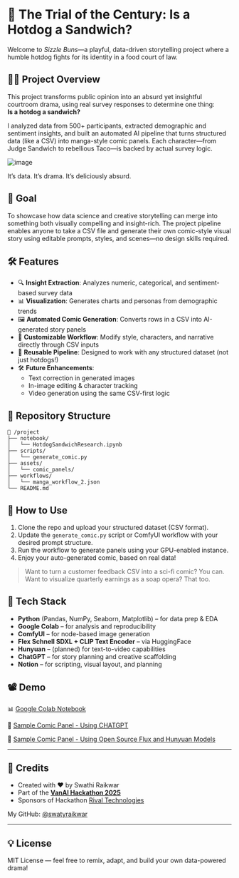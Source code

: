 # 🌭 The Trial of the Century: Is a Hotdog a Sandwich?

Welcome to *Sizzle Buns*—a playful, data-driven storytelling project where a humble hotdog fights for its identity in a food court of law.

## 🧑‍⚖️ Project Overview

This project transforms public opinion into an absurd yet insightful courtroom drama, using real survey responses to determine one thing:  
**Is a hotdog a sandwich?**

I analyzed data from 500+ participants, extracted demographic and sentiment insights, and built an automated AI pipeline that turns structured data (like a CSV) into manga-style comic panels. Each character—from Judge Sandwich to rebellious Taco—is backed by actual survey logic.

![image](https://github.com/user-attachments/assets/52684742-ab69-4de3-8820-55ef2963c1c9)

It’s data. It’s drama. It’s deliciously absurd.

## 🎯 Goal

To showcase how data science and creative storytelling can merge into something both visually compelling and insight-rich. The project pipeline enables anyone to take a CSV file and generate their own comic-style visual story using editable prompts, styles, and scenes—no design skills required.

## 🛠️ Features

- 🔍 **Insight Extraction**: Analyzes numeric, categorical, and sentiment-based survey data  
- 📊 **Visualization**: Generates charts and personas from demographic trends  
- 🖼️ **Automated Comic Generation**: Converts rows in a CSV into AI-generated story panels  
- 🎨 **Customizable Workflow**: Modify style, characters, and narrative directly through CSV inputs  
- 🚀 **Reusable Pipeline**: Designed to work with any structured dataset (not just hotdogs!)  
- 🛠️ **Future Enhancements**:
  - Text correction in generated images  
  - In-image editing & character tracking  
  - Video generation using the same CSV-first logic

## 📂 Repository Structure

```
📁 /project
├── notebook/
│   └── HotdogSandwichResearch.ipynb
├── scripts/
│   └── generate_comic.py
├── assets/
│   └── comic_panels/
├── workflows/
│   └── manga_workflow_2.json
└── README.md
```

## 🧪 How to Use


1. Clone the repo and upload your structured dataset (CSV format).
2. Update the `generate_comic.py` script or ComfyUI workflow with your desired prompt structure.
3. Run the workflow to generate panels using your GPU-enabled instance.
4. Enjoy your auto-generated comic, based on real data!

> Want to turn a customer feedback CSV into a sci-fi comic? You can.  
> Want to visualize quarterly earnings as a soap opera? That too.  

## 🧰 Tech Stack

- **Python** (Pandas, NumPy, Seaborn, Matplotlib) – for data prep & EDA  
- **Google Colab** – for analysis and reproducibility  
- **ComfyUI** – for node-based image generation  
- **Flex Schnell SDXL + CLIP Text Encoder** – via HuggingFace  
- **Hunyuan** – (planned) for text-to-video capabilities  
- **ChatGPT** – for story planning and creative scaffolding  
- **Notion** – for scripting, visual layout, and planning  

## 📽️ Demo
  
📊 [Google Colab Notebook](https://colab.research.google.com/drive/1d9hQfvacyidD5hrHqp2Row-M_DRT6UB5?usp=sharing)

🎨 [Sample Comic Panel - Using CHATGPT](https://generated-mantis-1f3.notion.site/Comic-1d5b1b47f1c18052abc1e627f1b7eaef)

🎨 [Sample Comic Panel - Using Open Source Flux and Hunyuan Models](https://github.com/raikwarswati/the-sandwich-trial/blob/main/manga_panels_manual/results_comic.md)



---

## 🤝 Credits

- Created with ❤️ by Swathi Raikwar  
- Part of the [**VanAI Hackathon 2025**](https://kriskrug.notion.site/Data-Storytelling-Hackathon-1a6c6f799a338025bc50d6fc6e9984ae) 
- Sponsors of Hackathon [Rival Technologies](https://www.rivaltech.com/?utm_source=google&utm_medium=search&utm_campaign=Branded&utm_content=RivalTech&utm_term=rival%20technologies&utm_campaign=%5B2L%5D+Branded&utm_source=adwords&utm_medium=ppc&hsa_acc=1677755548&hsa_cam=21041600835&hsa_grp=161643268520&hsa_ad=691704104307&hsa_src=g&hsa_tgt=kwd-1532023863836&hsa_kw=rival%20technologies&hsa_mt=e&hsa_net=adwords&hsa_ver=3&gad_source=1&gclid=Cj0KCQjwzYLABhD4ARIsALySuCRweHxNcn8G1_b_hVYorwdiQFOnnNA2VSOApxa1lF3rcPIlSwJV9OIaAuPsEALw_wcB)

My GitHub: [@swatyraikwar](https://github.com/swatyraikwar)

---

## 💡 License

MIT License — feel free to remix, adapt, and build your own data-powered drama!
